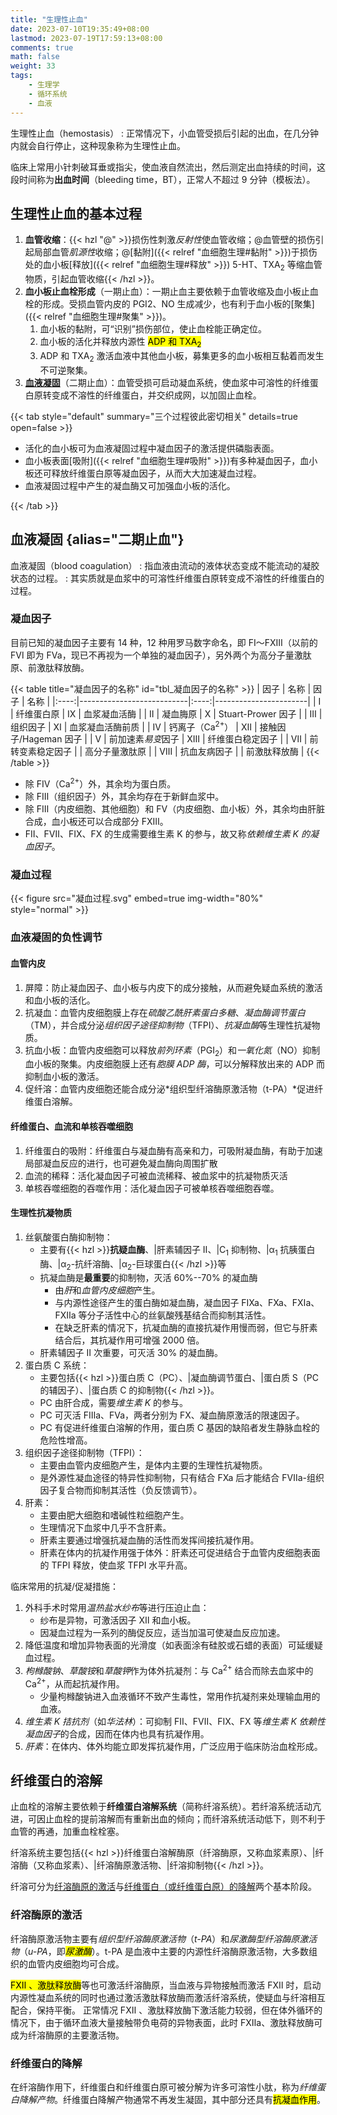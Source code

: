 ```yaml
---
title: "生理性止血"
date: 2023-07-10T19:35:49+08:00
lastmod: 2023-07-19T17:59:13+08:00
comments: true
math: false
weight: 33
tags:
    - 生理学
    - 循环系统
    - 血液
---
```


生理性止血（hemostasis）
: 正常情况下，小血管受损后引起的出血，在几分钟内就会自行停止，这种现象称为生理性止血。

临床上常用小针刺破耳垂或指尖，使血液自然流出，然后测定出血持续的时间，这段时间称为**出血时间**（bleeding time，BT），正常人不超过 9 分钟（模板法）。

<!--more-->

## 生理性止血的基本过程

1. **血管收缩**：{{< hzl "@" >}}损伤性刺激*反射性*使血管收缩；@血管壁的损伤引起局部血管*肌源性*收缩；@[黏附]({{< relref "血细胞生理#黏附" >}})于损伤处的血小板[释放]({{< relref "血细胞生理#释放" >}}) 5-HT、TXA<sub>2</sub> 等缩血管物质，引起血管收缩{{< /hzl >}}。
2. **血小板止血栓形成**（一期止血）：一期止血主要依赖于血管收缩及血小板止血栓的形成。受损血管内皮的 PGI2、NO 生成减少，也有利于血小板的[聚集]({{< relref "血细胞生理#聚集" >}})。
    1. 血小板的黏附，可“识别”损伤部位，使止血栓能正确定位。
    2. 血小板的活化并释放内源性 <mark>ADP 和 TXA<sub>2</sub></mark>
    3. ADP 和 TXA<sub>2</sub> 激活血液中其他血小板，募集更多的血小板相互黏着而发生不可逆聚集。
3. [**血液凝固**](#血液凝固)（二期止血）：血管受损可启动凝血系统，使血浆中可溶性的纤维蛋白原转变成不溶性的纤维蛋白，并交织成网，以加固止血栓。

{{< tab style="default" summary="三个过程彼此密切相关" details=true open=false >}}
- 活化的血小板可为血液凝固过程中凝血因子的激活提供磷脂表面。
- 血小板表面[吸附]({{< relref "血细胞生理#吸附" >}})有多种凝血因子，血小板还可释放纤维蛋白原等凝血因子，从而大大加速凝血过程。
- 血液凝固过程中产生的凝血酶又可加强血小板的活化。

{{< /tab >}}


## 血液凝固 {alias="二期止血"}

血液凝固（blood coagulation）
: 指血液由流动的液体状态变成不能流动的凝胶状态的过程。
: 其实质就是血浆中的可溶性纤维蛋白原转变成不溶性的纤维蛋白的过程。

### 凝血因子

目前已知的凝血因子主要有 14 种，12 种用罗马数字命名，即 FⅠ～FⅩⅢ（以前的 FⅥ 即为 FⅤa，现已不再视为一个单独的凝血因子），另外两个为高分子量激肽原、前激肽释放酶。

{{< table title="凝血因子的名称" id="tbl_凝血因子的名称" >}}
| 因子 | 名称                      | 因子 | 名称                  |
|:----:|---------------------------|:----:|-----------------------|
|   Ⅰ  | 纤维蛋白原                |   Ⅸ  | 血浆凝血活酶          |
|   Ⅱ  | 凝血脢原                  |   Ⅹ  | Stuart-Prower 因子    |
|   Ⅲ  | 组织因子                  |   Ⅺ  | 血浆凝血活酶前质      |
|   Ⅳ  | 钙离子（Ca<sup>2+</sup>） |   Ⅻ  | 接触因子/Hageman 因子 |
|   Ⅴ  | 前加速素*易变*因子        |  ⅩⅢ  | 纤维蛋白稳定因子      |
|   Ⅶ  | 前转变素稳定因子          |      | 高分子量激肽原        |
|   Ⅷ  | 抗血友病因子              |      | 前激肽释放酶          |
{{< /table >}}

- 除 FⅣ（Ca<sup>2+</sup>）外，其余均为蛋白质。
- 除 FⅢ（组织因子）外，其余均存在于新鲜血浆中。
- 除 FⅢ（内皮细胞、其他细胞）和 FⅤ（内皮细胞、血小板）外，其余均由肝脏合成，血小板还可以合成部分 FⅩⅢ。
- FⅡ、FⅦ、FⅨ、FⅩ 的生成需要维生素 K 的参与，故又称*依赖维生素 K 的凝血因子*。

### 凝血过程

{{< figure src="凝血过程.svg" embed=true img-width="80%" style="normal" >}}

### 血液凝固的负性调节

#### 血管内皮

1. 屏障：防止凝血因子、血小板与内皮下的成分接触，从而避免疑血系统的激活和血小板的活化。
2. 抗凝血：血管内皮细胞膜上存在*硫酸乙酰肝素蛋白多糖*、*凝血酶调节蛋白*（TM），并合成分泌*组织因子途径抑制物*（TFPI）、*抗凝血酶*等生理性抗凝物质。
3. 抗血小板：血管内皮细胞可以释放*前列环素*（PGI<sub>2</sub>）和*一氧化氮*（NO）抑制血小板的聚集。内皮细胞膜上还有*胞膜 ADP 酶*，可以分解释放出来的 ADP 而抑制血小板的激活。
4. 促纤溶：血管内皮细胞还能合成分泌*组织型纤溶酶原激活物（t-PA）*促进纤维蛋白溶解。

#### 纤维蛋白、血流和单核吞噬细胞

1. 纤维蛋白的吸附：纤维蛋白与凝血酶有高亲和力，可吸附凝血酶，有助于加速局部凝血反应的进行，也可避免凝血酶向周围扩散
2. 血流的稀释：活化凝血因子可被血流稀释、被血浆中的抗凝物质灭活
3. 单核吞噬细胞的吞噬作用：活化凝血因子可被单核吞噬细胞吞噬。

#### 生理性抗凝物质

1. 丝氨酸蛋白酶抑制物：
    - 主要有{{< hzl >}}**抗疑血酶**、|肝素辅因子 Ⅱ、|C<sub>1</sub> 抑制物、|α<sub>1</sub> 抗胰蛋白酶、|α<sub>2</sub>-抗纤溶酶、|α<sub>2</sub>-巨球蛋白{{< /hzl >}}等
    - 抗凝血酶是**最重要**的抑制物，灭活 60%--70% 的凝血酶
        - 由*肝*和*血管内皮细胞*产生。
        - 与内源性途径产生的蛋白酶如凝血酶，凝血因子 FⅨa、FⅩa、FⅪa、FⅫa 等分子活性中心的丝氨酸残基结合而抑制其活性。
        - 在缺乏肝素的情况下，抗凝血酶的直接抗凝作用慢而弱，但它与肝素结合后，其抗凝作用可增强 2000 倍。
    - 肝素辅因子 Ⅱ 次重要，可灭活 30% 的凝血酶。
2. 蛋白质 C 系统：
    - 主要包括{{< hzl >}}蛋白质 C（PC）、|凝血酶调节蛋白、|蛋白质 S（PC 的辅因子）、|蛋白质 C 的抑制物{{< /hzl >}}。
    - PC 由肝合成，需要*维生素 K* 的参与。
    - PC 可灭活 FⅢa、FⅤa，两者分别为 FⅩ、凝血酶原激活的限速因子。
    - PC 有促进纤维蛋白溶解的作用，蛋白质 C 基因的缺陷者发生静脉血栓的危险性增高。
3. 组织因子途径抑制物（TFPI）：
    - 主要由血管内皮细胞产生，是体内主要的生理性抗凝物质。
    - 是外源性凝血途径的特异性抑制物，只有结合 FⅩa 后才能结合 FⅦa-组织因子复合物而抑制其活性（负反馈调节）。
4. 肝素：
    - 主要由肥大细胞和嗜碱性粒细胞产生。
    - 生理情况下血浆中几乎不含肝素。
    - 肝素主要通过增强抗凝血酶的活性而发挥间接抗凝作用。
    - 肝素在体内的抗凝作用强于体外：肝素还可促进结合于血管内皮细胞表面的 TFPI 释放，使血浆 TFPI 水平升高。


临床常用的抗凝/促凝措施：

1. 外科手术时常用*温热盐水纱布*等进行压迫止血：
    - 纱布是异物，可激活因子 Ⅻ 和血小板。
    - 因凝血过程为一系列的酶促反应，适当加温可使凝血反应加速。
2. 降低温度和增加异物表面的光滑度（如表面涂有硅胶或石蜡的表面）可延缓疑血过程。
3. *枸橼酸钠*、*草酸铵*和*草酸钾*作为体外抗凝剂：与 Ca<sup>2+</sup> 结合而除去血浆中的 Ca<sup>2+</sup>，从而起抗凝作用。
    - 少量枸橼酸钠进入血液循环不致产生毒性，常用作抗凝剂来处理输血用的血液。
4. *维生素 K 拮抗剂*（如*华法林*）：可抑制 FⅡ、FⅦ、FⅨ、FⅩ 等*维生素 K 依赖性凝血因子*的合成，因而在体内也具有抗凝作用。
5. *肝素*：在体内、体外均能立即发挥抗凝作用，广泛应用于临床防治血栓形成。

## 纤维蛋白的溶解

止血栓的溶解主要依赖于**纤维蛋白溶解系统**（简称纤溶系统）。若纤溶系统活动亢进，可因止血栓的提前溶解而有重新出血的倾向；而纤溶系统活动低下，则不利于血管的再通，加重血栓栓塞。

纤溶系统主要包括{{< hzl >}}纤维蛋白溶解酶原（纤溶酶原，又称血浆素原）、|纤溶酶（又称血浆素）、|纤溶酶原激活物、|纤溶抑制物{{< /hzl >}}。

纤溶可分为[纤溶酶原的激活](#纤溶酶原的激活)与[纤维蛋白（或纤维蛋白原）的降解](#纤维蛋白的降解)两个基本阶段。

### 纤溶酶原的激活

纤溶酶原激活物主要有*组织型纤溶酶原激活物*（*t-PA*）和*尿激酶型纤溶酶原激活物*（*u-PA*，即<mark>*尿激酶*</mark>）。t-PA 是血液中主要的内源性纤溶酶原激活物，大多数组织的血管内皮细胞均可合成。

<mark>FⅫ 、激肽释放酶</mark>等也可激活纤溶酶原，当血液与异物接触而激活 FⅫ 时，启动内源性凝血系统的同时也通过激活激肽释放酶而激活纤溶系统，使疑血与纤溶相互配合，保持平衡。
正常情况 FⅫ 、激肽释放酶下激活能力较弱，但在体外循环的情况下，由于循环血液大量接触带负电荷的异物表面，此时 FⅫa、激肽释放酶可成为纤溶酶原的主要激活物。

### 纤维蛋白的降解

在纤溶酶作用下，纤维蛋白和纤维蛋白原可被分解为许多可溶性小肽，称为*纤维蛋白降解产物*。纤维蛋白降解产物通常不再发生凝固，其中部分还具有<mark>抗凝血作用</mark>。
